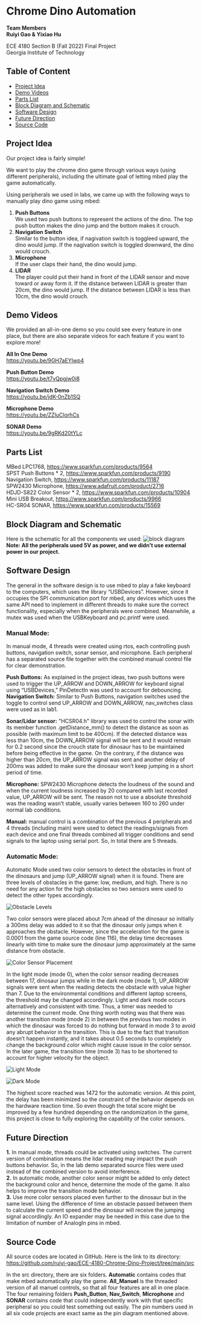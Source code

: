 # Chrome Dino Automation

**Team Members** <br>
**Ruiyi Gao & Yixiao Hu** <br>

ECE 4180 Section B (Fall 2022) Final Project<br>
Georgia Institute of Technology 

## Table of Content
* [Project Idea](#project-idea)
* [Demo Videos](#demo-videos)
* [Parts List](#parts-list)
* [Block Diagram and Schematic](#block-diagram-and-schematic)
* [Software Design](#software-design)
* [Future Direction](#future-direction)
* [Source Code](#source-code)

## Project Idea
Our project idea is fairly simple! <br>

We want to play the chrome dino game through various ways (using different peripherals), including the ultimate goal of letting mbed play the game automatically. <br>

Using peripherals we used in labs, we came up with the following ways to manually play dino game using mbed:
1. **Push Buttons** <br>
We used two push buttons to represent the actions of the dino. The top push button makes the dino jump and the bottom makes it crouch. <br>
2. **Navigation Switch** <br>
Similar to the button idea, if nagivation switch is toggleed upward, the dino would jump. If the nagivation switch is toggled downward, the dino would crouch.
3. **Microphone** <br>
If the user claps their hand, the dino would jump.
4. **LIDAR** <br>
The player could put their hand in front of the LIDAR sensor and move toward or away form it. If the distance between LIDAR is greater than 20cm, the dino would jump. If the distance between LIDAR is less than 10cm, the dino would crouch. <br>

## Demo Videos
We provided an all-in-one demo so you could see every feature in one place, but there are also separate videos for each feature if you want to explore more! <br>

**All In One Demo** <br>
https://youtu.be/9GH7aEYIwp4

**Push Button Demo** <br>
https://youtu.be/t7vQpgjw0i8

**Navigation Switch Demo** <br>
https://youtu.be/jdK-0nZb1SQ

**Microphone Demo** <br>
https://youtu.be/ZZIuClorhCs

**SONAR Demo** <br>
https://youtu.be/9gRKd20tYLc

## Parts List
MBed LPC1768, https://www.sparkfun.com/products/9564 <br>
SPST Push Buttons * 2, https://www.sparkfun.com/products/9190 <br>
Navigation Switch, https://www.sparkfun.com/products/11187 <br>
SPW2430 Microphone, https://www.adafruit.com/product/2716 <br>
HDJD-S822 Color Sensor * 2, https://www.sparkfun.com/products/10904 <br>
Mini USB Breakout, https://www.sparkfun.com/products/9966 <br>
HC-SR04 SONAR, https://www.sparkfun.com/products/15569 <br>

## Block Diagram and Schematic
Here is the schematic for all the components we used:
![block diagram](./assets/block_diagram.jpg)
**Note: All the peripherals used 5V as power, and we didn't use external power in our project.**

## Software Design
The general in the software design is to use mbed to play a fake keyboard to the computers, which uses the library “USBDevices”. However, since it occupies the SPI communication port for mbed, any devices which uses the same API need to implement in different threads to make sure the correct functionality, especially when the peripherals were combined. Meanwhile, a mutex was used when the USBKeyboard and pc.printf were used.

### Manual Mode:
In manual mode, 4 threads were created using rtos, each controlling push buttons, navigation switch, sonar sensor, and microphone. Each peripheral has a separated source file together with the combined manual control file for clear demonstration. <br>

**Push Buttons:** As explained in the project ideas, two push buttons were used to trigger the UP_ARROW and DOWN_ARROW for keyboard signal using “USBDevices,” PinDetectIn was used to account for debouncing. <br>
**Navigation Switch:** Similar to Push Buttons, navigation switches used the toggle to control send UP_ARROW and DOWN_ARROW, nav_switches class were used as in lab1. <br>

**Sonar/Lidar sensor:** "HCSR04.h" library was used to control the sonar with its member function .getDistance_mm() to detect the distance as soon as possible (with maximum limit to be 400cm). If the detected distance was less than 10cm, the DOWN_ARROW signal will be sent and it would remain for 0.2 second since the crouch state for dinosaur has to be maintained before being effective in the game. On the contrary, if the distance was higher than 20cm, the UP_ARROW signal was sent and another delay of 200ms was added to make sure the dinosaur won’t keep jumping in a short period of time. <br>

**Microphone:** SPW2430 Microphone detects the loudness of the sound and when the current loudness increased by 20 compared with last recorded value, UP_ARROW will be sent. The reason not  to use a absolute threshold was the reading wasn’t stable, usually varies between 160 to 260 under normal lab conditions. <br>

**Manual:** manual control is a combination of the previous 4 peripherals and 4 threads (including main) were used to detect the readings/signals from each device and one final threads combined all trigger conditions and send signals to the laptop using serial port. So, in total there are 5 threads. <br>

### Automatic Mode:
Automatic Mode used two color sensors to detect the obstacles in front of the dinosaurs and jump (UP_ARROW signal) when it is found. There are three levels of obstacles in the game: low, medium, and high. There is no need for any action for the high obstacles so two sensors were used to detect the other types accordingly. <br>

![Obstacle Levels](./assets/Obstacle.PNG) <br>

Two color sensors were placed about 7cm ahead of the dinosaur so initially a 300ms delay was added to it so that the dinosaur only jumps when it approaches the obstacle. However, since the acceleration for the game is 0.0001 from the game source code (line 116), the delay time decreases linearly with time to make sure the dinosaur jump approximately at the same distance from obstacle. <br>

![Color Sensor Placement](./assets/Color_sensor.jpg) <br>

In the light mode (mode 0), when the color sensor reading decreases between 17, dinosaur jumps while in the dark mode (mode 1), UP_ARROW signals were sent when the reading detects the obstacle with value higher than 7. Due to the environmental conditions and different laptop screens, the threshold may be changed accordingly. Light and dark mode occurs alternatively and consistent with time. Thus, a timer was needed to determine the current mode. One thing worth noting was that there was another transition mode (mode 2) in between the previous two modes in which the dinosaur was forced to do nothing but forward in mode 3 to avoid any abrupt behavior in the transition. This is due to the fact that transition doesn’t happen instantly, and it takes about 0.5 seconds to completely change the background color which might cause issue in the color sensor. In the later game, the transition time (mode 3) has to be shortened to account for higher velocity for the object. <br>

![Light Mode](./assets/Light_Mode.PNG) <br>

![Dark Mode](./assets/Dark_Mode.PNG) <br>

The highest score reached was 1472 for the automatic version. At this point, the delay has been minimized so the constraint of the behavior depends on the hardware reaction time. So even though the total score might be improved by a few hundred depending on the randomization in the game, this project is close to fully exploring the capability of the color sensors. <br>

## Future Direction
**1.** In manual mode, threads could be activated using switches. The current version of combination means the lidar reading may impact the push buttons behavior. So, in the lab demo separated source files were used instead of the combined version to avoid interference. <br>
**2.** In automatic mode, another color sensor might be added to only detect the background color and hence, determine the mode of the game. It also helps to improve the transition mode behavior. <br>
**3.** Use more color sensors placed even further to the dinosaur but in the same level. Using the difference of time an obstacle passed between them to calculate the current speed and the dinosaur will receive the jumping signal accordingly. An IO expander may be needed in this case due to the limitation of number of AnalogIn pins in mbed. <br>

## Source Code

All source codes are located in GitHub. Here is the link to its directory: <br>
https://github.com/ruiyi-gao/ECE-4180-Chrome-Dino-Project/tree/main/src

In the src directory, there are six folders. **Automatic** contains codes that make mbed automatically play the game. **All_Manuel** is the threaded version of all manuel controls, so that all four features are all in one place. The four remaining folders **Push_Button**, **Nav_Switch**, **Microphone** and **SONAR** contains code that could independently work with that specific peripheral so you could test something out easily. The pin numbers used in all six code projects are exact same as the pin diagram mentioned above.
